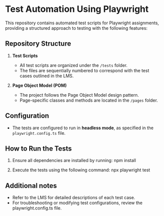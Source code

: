 # Test Automation Using Playwright

This repository contains automated test scripts for Playwright assignments, providing a structured approach to testing with the following features:

## Repository Structure

1. **Test Scripts**
   - All test scripts are organized under the `/tests` folder.
   - The files are sequentially numbered to correspond with the test cases outlined in the LMS.

2. **Page Object Model (POM)**
   - The project follows the Page Object Model design pattern.
   - Page-specific classes and methods are located in the `/pages` folder.

## Configuration

- The tests are configured to run in **headless mode**, as specified in the `playwright.config.ts` file.

## How to Run the Tests

1. Ensure all dependencies are installed by running:
   npm install

2. Execute the tests using the following command:
   npx playwright test
## Additional notes

- Refer to the LMS for detailed descriptions of each test case.
- For troubleshooting or modifying test configurations, review the playwright.config.ts file.
